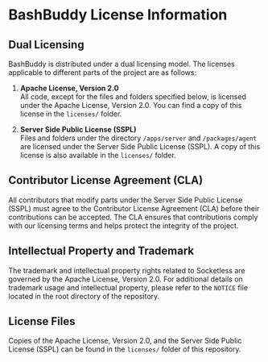 # BashBuddy License Information

## Dual Licensing

BashBuddy is distributed under a dual licensing model. The licenses applicable to different parts of the project are as follows:

1. **Apache License, Version 2.0**  
   All code, except for the files and folders specified below, is licensed under the Apache License, Version 2.0. You can find a copy of this license in the `licenses/` folder.

2. **Server Side Public License (SSPL)**  
   Files and folders under the directory `/apps/server` and `/packages/agent` are licensed under the Server Side Public License (SSPL). A copy of this license is also available in the `licenses/` folder.

## Contributor License Agreement (CLA)

All contributors that modify parts under the Server Side Public License (SSPL) must agree to the Contributor License Agreement (CLA) before their contributions can be accepted. The CLA ensures that contributions comply with our licensing terms and helps protect the integrity of the project.

## Intellectual Property and Trademark

The trademark and intellectual property rights related to Socketless are governed by the Apache License, Version 2.0. For additional details on trademark usage and intellectual property, please refer to the `NOTICE` file located in the root directory of the repository.

## License Files

Copies of the Apache License, Version 2.0, and the Server Side Public License (SSPL) can be found in the `licenses/` folder of this repository.

